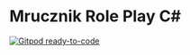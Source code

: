 # Mrucznik Role Play C#

[![Gitpod ready-to-code](https://img.shields.io/badge/Gitpod-ready--to--code-blue?logo=gitpod)](https://gitpod.io/#https://github.com/Mrucznik/mrucznik-rp-3.0)


